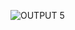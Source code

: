 ![OUTPUT 5](https://user-images.githubusercontent.com/102545374/168484492-65ddda10-f7b7-41af-9c91-e14949ae9582.png)
